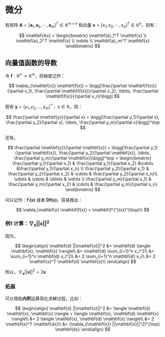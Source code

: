 # 微分

有矩阵 $\mathbf{A} = [\mathbf{a}_1, \mathbf{a}_2, \cdots, \mathbf{a}_m]^T \in \mathbb{R}^{m \times n}$ 和向量 $\mathbf{x} = [x_1, x_2, \cdots, x_n]^T \in \mathbb{R}^{n}$，则有：

$$
\mathbf{Ax} = \begin{bmatrix}
   \mathbf{a}_1^T \mathbf{x} \\
   \mathbf{a}_2^T \mathbf{x} \\
   \vdots \\
   \mathbf{a}_m^T \mathbf{x}
\end{bmatrix}
$$

## 向量值函数的导数

令 $\mathbf{f}: \mathbb{R}^n \rightarrow \mathbb{R}^m$，则梯度记作：

$$
\nabla_{\mathbf{x}} \mathbf{f(x)} = \bigg[\frac{\partial \mathbf{f(x)}}{\partial x_1}, \frac{\partial \mathbf{f(x)}}{\partial x_2}, \ldots, \frac{\partial \mathbf{f(x)}}{\partial x_n}\bigg]
$$

若有 $\mathbf{y} = [y_1, y_2, \ldots, y_m]^\top$，$x \in \mathbb{R}$，则：

$$
\frac{\partial \mathbf{y}}{\partial x} = \bigg[\frac{\partial y_1}{\partial x}, \frac{\partial y_2}{\partial x}, \ldots, \frac{\partial y_m}{\partial x}\bigg]^\top
$$

还有，

$$
\frac{\partial \mathbf{y}}{\partial \mathbf{x}} = \bigg[\frac{\partial y_1}{\partial \mathbf{x}}, \frac{\partial y_2}{\partial \mathbf{x}}, \ldots, \frac{\partial y_m}{\partial \mathbf{x}}\bigg]^\top = \begin{bmatrix} \frac{\partial y_1}{\partial x_1} & \frac{\partial y_1}{\partial x_2} &\cdots &\frac{\partial y_1}{\partial x_n} \\
\frac{\partial y_2}{\partial x_1} & \frac{\partial y_2}{\partial x_2} & \cdots & \frac{\partial y_2}{\partial x_n}\\
\vdots & \vdots & \ddots & \vdots \\
\frac{\partial y_m}{\partial x_1} & \frac{\partial y_m}{\partial x_2} & \cdots & \frac{\partial y_m}{\partial x_n}
\end{bmatrix}
$$

可以记作：$\mathbf{f^{'}(x)}$ 或者 $\mathbf{D} \mathbf{f(x)}$。容易推出：

$$
\nabla_\mathbf{x} \mathbf{f(x)} = \mathbf{f^{'}(x)}^{\top}\\
$$

### 例1 计算：$\nabla_{\mathbf{x}} ||\mathbf{x}||^2$

因为，

$$
\begin{align}
\mathbf{d} ||\mathbf{x}||^2 &= 
\mathbf{d} \langle \mathbf{x}, \mathbf{x} \rangle\\
&=
\mathbf{d} \sum_{i=1}^n x_i^2\\
&=
\sum_{i=1}^n \mathbf{d} x_i^2\\
&=
2 \sum_{i=1}^n \mathbf{d} x_i\\
&=
2 \mathbf{x}^T \mathbf{d} \mathbf{x}\\
\end{align}
$$

所以，$\nabla_{\mathbf{x}} ||\mathbf{x}||^2 = 2 \mathbf{x}$

### 拓展

可以借助**内积**运算简化求解过程，比如：

$$
\begin{align}
\mathbf{d} ||\mathbf{x}||^2 &=
\langle \mathbf{d} \mathbf{x}, \mathbf{x} \rangle + \langle \mathbf{x}, \mathbf{d} \mathbf{x} \rangle\\
&= 2 \langle \mathbf{x}, \mathbf{d} \mathbf{x} \rangle\\
&= 2 \mathbf{x}^T \mathbf{dx}\\
&= (\nabla_{\mathbf{x}} ||\mathbf{x}||^2)^{\top} \mathbf{dx}
\end{align}
$$
